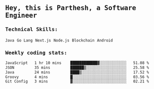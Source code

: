 <samp>
    <h2>Hey, this is Parthesh, a Software Engineer</h2>
    <h3>Technical Skills: </h3>
    <code>Java</code> <code>Go Lang</code> <code>Next.js</code> <code>Node.js</code> <code>Blockchain</code> <code>Android</code>
    <h3>Weekly coding stats:</h3>
<!--START_SECTION:waka-->

```txt
JavaScript   1 hr 10 mins    ████████████▓░░░░░░░░░░░░   51.08 %
JSON         35 mins         ██████▒░░░░░░░░░░░░░░░░░░   25.58 %
Java         24 mins         ████▒░░░░░░░░░░░░░░░░░░░░   17.52 %
Groovy       4 mins          █░░░░░░░░░░░░░░░░░░░░░░░░   03.56 %
Git Config   3 mins          ▓░░░░░░░░░░░░░░░░░░░░░░░░   02.21 %
```

<!--END_SECTION:waka-->
</samp>
